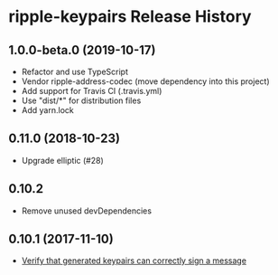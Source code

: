# ripple-keypairs Release History

## 1.0.0-beta.0 (2019-10-17)

* Refactor and use TypeScript
* Vendor ripple-address-codec (move dependency into this project)
* Add support for Travis CI (.travis.yml)
* Use "dist/*" for distribution files
* Add yarn.lock

## 0.11.0 (2018-10-23)

* Upgrade elliptic (#28)

## 0.10.2

* Remove unused devDependencies

## 0.10.1 (2017-11-10)

* [Verify that generated keypairs can correctly sign a message](https://github.com/ripple/ripple-keypairs/pull/22)
